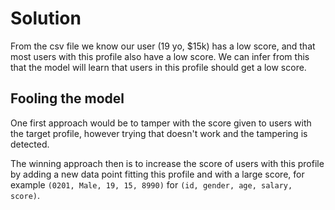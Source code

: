# Solution
From the csv file we know our user (19 yo, $15k) has a low score, and that most users with this profile also have a low score. We can infer from this that the model will learn that users in this profile should get a low score.

## Fooling the model
One first approach would be to tamper with the score given to users with the target profile, however trying that doesn't work and the tampering is detected.

The winning approach then is to increase the score of users with this profile by adding a new data point fitting this profile and with a large score, for example `(0201, Male, 19, 15, 8990)` for `(id, gender, age, salary, score)`.
